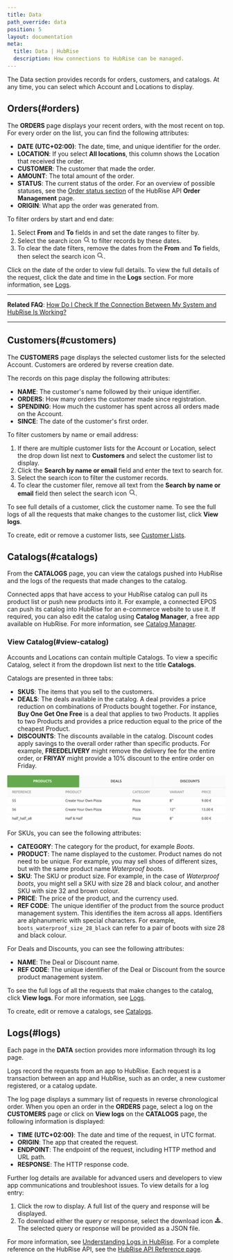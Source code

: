 ```yaml
---
title: Data
path_override: data
position: 5
layout: documentation
meta:
  title: Data | HubRise
  description: How connections to HubRise can be managed.
---
```


The Data section provides records for orders, customers, and catalogs. At any time, you can select which Account and Locations to display.

## Orders(#orders)

The **ORDERS** page displays your recent orders, with the most recent on top. For every order on the list, you can find the following attributes:

- **DATE (UTC+02:00)**: The date, time, and unique identifier for the order.
- **LOCATION**: If you select **All locations**, this column shows the Location that received the order.
- **CUSTOMER**: The customer that made the order.
- **AMOUNT**: The total amount of the order.
- **STATUS**: The current status of the order. For an overview of possible statuses, see the [Order status section](/developers/api/order-management#order-status) of the HubRise API **Order Management** page.
- **ORIGIN**: What app the order was generated from.

To filter orders by start and end date:

1. Select **From** and **To** fields in and set the date ranges to filter by.
1. Select the search icon <InlineImage width="17" height="17">![Search icon](../images/061-search.png)</InlineImage> to filter records by these dates.
1. To clear the date filters, remove the dates from the **From** and **To** fields, then select the search icon <InlineImage width="17" height="17">![Search icon](../images/061-search.png)</InlineImage>.

Click on the date of the order to view full details.
To view the full details of the request, click the date and time in the **Logs** section. For more information, see [Logs](/docs/data#logs).

---

**Related FAQ**: [How Do I Check If the Connection Between My System and HubRise Is Working?](/docs/faqs/check-connection-between-my-system-and-hubrise)

---

## Customers(#customers)

The **CUSTOMERS** page displays the selected customer lists for the selected Account. Customers are ordered by reverse creation date.

The records on this page display the following attributes:

- **NAME**: The customer's name followed by their unique identifier.
- **ORDERS**: How many orders the customer made since registration.
- **SPENDING**: How much the customer has spent across all orders made on the Account.
- **SINCE**: The date of the customer's first order.

To filter customers by name or email address:

1. If there are multiple customer lists for the Account or Location, select the drop down list next to **Customers** and select the customer list to display.
1. Click the **Search by name or email** field and enter the text to search for.
1. Select the search icon to filter the customer records.
1. To clear the customer filer, remove all text from the **Search by name or email** field then select the search icon <InlineImage width="17" height="17">![Search icon](../images/061-search.png)</InlineImage>.

To see full details of a customer, click the customer name. To see the full logs of all the requests that make changes to the customer list, click **View logs**.

To create, edit or remove a customer lists, see [Customer Lists](/docs/customer-lists).

## Catalogs(#catalogs)

From the **CATALOGS** page, you can view the catalogs pushed into HubRise and the logs of the requests that made changes to the catalog.

Connected apps that have access to your HubRise catalog can pull its product list or push new products into it. For example, a connected EPOS can push its catalog into HubRise for an e-commerce website to use it. If required, you can also edit the catalog using **Catalog Manager**, a free app available on HubRise. For more information, see [Catalog Manager](/apps/catalog-manager).

### View Catalog(#view-catalog)

Accounts and Locations can contain multiple Catalogs. To view a specific Catalog, select it from the dropdown list next to the title **Catalogs**.

Catalogs are presented in three tabs:

- **SKUS**: The items that you sell to the customers.
- **DEALS**: The deals available in the catalog.
  A deal provides a price reduction on combinations of Products bought together. For instance, **Buy One Get One Free** is a deal that applies to two Products. It applies to two Products and provides a price reduction equal to the price of the cheapest Product.
- **DISCOUNTS**: The discounts available in the catalog.
  Discount codes apply savings to the overall order rather than specific products. For example, **FREEDELIVERY** might remove the delivery fee for the entire order, or **FRIYAY** might provide a 10% discount to the entire order on Friday.

![HubRise Catalog Tabs](./images/053-2x-catalog-tabs.png)

For SKUs, you can see the following attributes:

- **CATEGORY**: The category for the product, for example _Boots_.
- **PRODUCT**: The name displayed to the customer. Product names do not need to be unique. For example, you may sell shoes of different sizes, but with the same product name _Waterproof boots_.
- **SKU**: The SKU or product size. For example, in the case of _Waterproof boots_, you might sell a SKU with size 28 and black colour, and another SKU with size 32 and brown colour.
- **PRICE**: The price of the product, and the currency used.
- **REF CODE**: The unique identifier of the product from the source product management system. This identifies the item across all apps. Identifiers are alphanumeric with special characters. For example, `boots_waterproof_size_28_black` can refer to a pair of boots with size 28 and black colour.

For Deals and Discounts, you can see the following attributes:

- **NAME**: The Deal or Discount name.
- **REF CODE**: The unique identifier of the Deal or Discount from the source product management system.

To see the full logs of all the requests that make changes to the catalog, click **View logs**. For more information, see [Logs](/docs/data#logs).

To create, edit or remove a catalogs, see [Catalogs](/docs/catalog).

## Logs(#logs)

Each page in the **DATA** section provides more information through its log page.

Logs record the requests from an app to HubRise. Each request is a transaction between an app and HubRise, such as an order, a new customer registered, or a catalog update.

The log page displays a summary list of requests in reverse chronological order. When you open an order in the **ORDERS** page, select a log on the **CUSTOMERS** page or click on **View logs** on the **CATALOGS** page, the following information is displayed:

- **TIME (UTC+02:00)**: The date and time of the request, in UTC format.
- **ORIGIN**: The app that created the request.
- **ENDPOINT**: The endpoint of the request, including HTTP method and URL path.
- **RESPONSE**: The HTTP response code.

Further log details are available for advanced users and developers to view app communications and troubleshoot issues. To view details for a log entry:

1. Click the row to display. A full list of the query and response will be displayed.
1. To download either the query or response, select the download icon <InlineImage width="15" height="14">![Download icon](../images/058-download.png)</InlineImage>. The selected query or response will be provided as a JSON file.

For more information, see [Understanding Logs in HubRise](/docs/hubrise-logs). For a complete reference on the HubRise API, see the [HubRise API Reference page](/developers/api/general-concepts).
